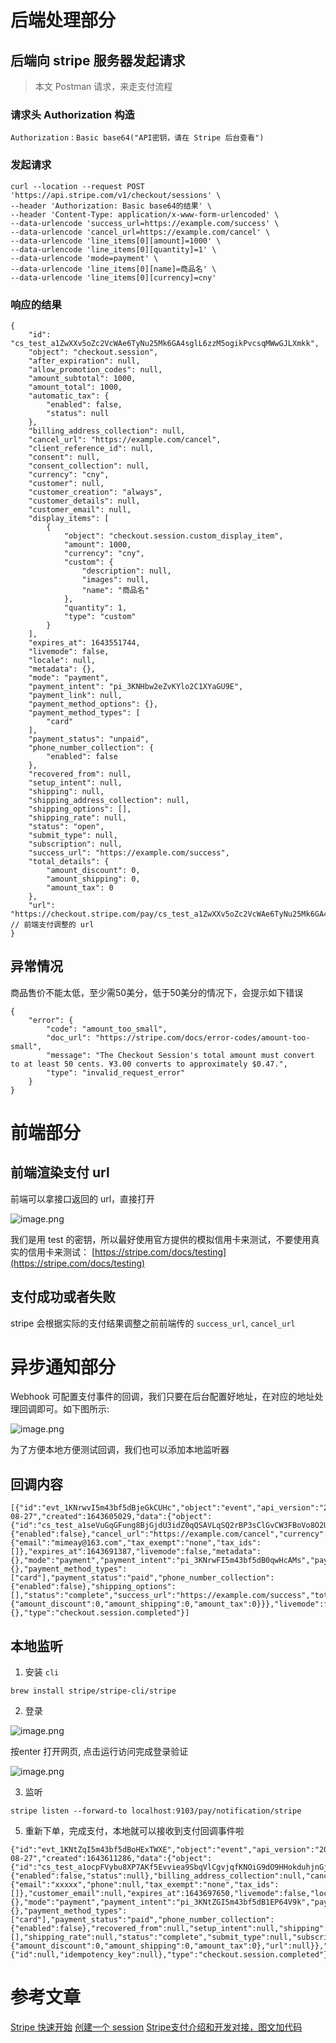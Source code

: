 # 后端处理部分

##  后端向 stripe 服务器发起请求
> 本文 Postman 请求，来走支付流程

### 请求头 Authorization 构造
 `Authorization` : `Basic base64("API密钥，请在 Stripe 后台查看")`

### 发起请求
```
curl --location --request POST 'https://api.stripe.com/v1/checkout/sessions' \
--header 'Authorization: Basic base64的结果' \
--header 'Content-Type: application/x-www-form-urlencoded' \
--data-urlencode 'success_url=https://example.com/success' \
--data-urlencode 'cancel_url=https://example.com/cancel' \
--data-urlencode 'line_items[0][amount]=1000' \
--data-urlencode 'line_items[0][quantity]=1' \
--data-urlencode 'mode=payment' \
--data-urlencode 'line_items[0][name]=商品名' \
--data-urlencode 'line_items[0][currency]=cny'
```
###  响应的结果
```
{
    "id": "cs_test_a1ZwXXv5oZc2VcWAe6TyNu25Mk6GA4sglL6zzM5ogikPvcsqMWwGJLXmkk",
    "object": "checkout.session",
    "after_expiration": null,
    "allow_promotion_codes": null,
    "amount_subtotal": 1000,
    "amount_total": 1000,
    "automatic_tax": {
        "enabled": false,
        "status": null
    },
    "billing_address_collection": null,
    "cancel_url": "https://example.com/cancel",
    "client_reference_id": null,
    "consent": null,
    "consent_collection": null,
    "currency": "cny",
    "customer": null,
    "customer_creation": "always",
    "customer_details": null,
    "customer_email": null,
    "display_items": [
        {
            "object": "checkout.session.custom_display_item",
            "amount": 1000,
            "currency": "cny",
            "custom": {
                "description": null,
                "images": null,
                "name": "商品名"
            },
            "quantity": 1,
            "type": "custom"
        }
    ],
    "expires_at": 1643551744,
    "livemode": false,
    "locale": null,
    "metadata": {},
    "mode": "payment",
    "payment_intent": "pi_3KNHbw2eZvKYlo2C1XYaGU9E",
    "payment_link": null,
    "payment_method_options": {},
    "payment_method_types": [
        "card"
    ],
    "payment_status": "unpaid",
    "phone_number_collection": {
        "enabled": false
    },
    "recovered_from": null,
    "setup_intent": null,
    "shipping": null,
    "shipping_address_collection": null,
    "shipping_options": [],
    "shipping_rate": null,
    "status": "open",
    "submit_type": null,
    "subscription": null,
    "success_url": "https://example.com/success",
    "total_details": {
        "amount_discount": 0,
        "amount_shipping": 0,
        "amount_tax": 0
    },
    "url": "https://checkout.stripe.com/pay/cs_test_a1ZwXXv5oZc2VcWAe6TyNu25Mk6GA4sglL6zzM5ogikPvcsqMWwGJLXmkk#fidkdWxOYHwnPyd1blpxYHZxWlFcampIVGRwc2FAQXQwMUtsUXVtTDJvfScpJ2N3amhWYHdzYHcnP3F3cGApJ2lkfGpwcVF8dWAnPyd2bGtiaWBabHFgaCcpJ2BrZGdpYFVpZGZgbWppYWB3dic%2FcXdwYHgl" // 前端支付调整的 url
}
```
## 异常情况
商品售价不能太低，至少需50美分，低于50美分的情况下，会提示如下错误
```
{
    "error": {
        "code": "amount_too_small",
        "doc_url": "https://stripe.com/docs/error-codes/amount-too-small",
        "message": "The Checkout Session's total amount must convert to at least 50 cents. ¥3.00 converts to approximately $0.47.",
        "type": "invalid_request_error"
    }
}
```

# 前端部分
## 前端渲染支付 url
前端可以拿接口返回的 url，直接打开

![image.png](https://s3.bmp.ovh/imgs/2022/02/3a3d80e178eeda5e.png)

我们是用 test 的密钥，所以最好使用官方提供的模拟信用卡来测试，不要使用真实的信用卡来测试： [https://stripe.com/docs/testing](https://stripe.com/docs/testing)

## 支付成功或者失败
stripe 会根据实际的支付结果调整之前前端传的 `success_url`, `cancel_url`

# 异步通知部分
Webhook 可配置支付事件的回调，我们只要在后台配置好地址，在对应的地址处理回调即可。如下图所示:

![image.png](https://s3.bmp.ovh/imgs/2022/02/a2d9941304d7b794.png)

为了方便本地方便测试回调，我们也可以添加本地监听器

## 回调内容
```
[{"id":"evt_1KNrwvI5m43bf5dBjeGkCUHc","object":"event","api_version":"2020-08-27","created":1643605029,"data":{"object":{"id":"cs_test_a1seVuGqGFung8BjGjdU3idZ0qQSAVLqSQ2rBP3sClGvCW3FBoVo8O2UvX","object":"checkout.session","amount_subtotal":1000,"amount_total":1000,"automatic_tax":{"enabled":false},"cancel_url":"https://example.com/cancel","currency":"cny","customer":"cus_L3zwiaUziu3CC2","customer_creation":"always","customer_details":{"email":"mimeay@163.com","tax_exempt":"none","tax_ids":[]},"expires_at":1643691387,"livemode":false,"metadata":{},"mode":"payment","payment_intent":"pi_3KNrwFI5m43bf5dB0qwHcAMs","payment_method_options":{},"payment_method_types":["card"],"payment_status":"paid","phone_number_collection":{"enabled":false},"shipping_options":[],"status":"complete","success_url":"https://example.com/success","total_details":{"amount_discount":0,"amount_shipping":0,"amount_tax":0}}},"livemode":false,"pending_webhooks":2,"request":{},"type":"checkout.session.completed"}]
```
## 本地监听
1. 安装 `cli`
```
brew install stripe/stripe-cli/stripe
```
2. 登录

![image.png](https://s3.bmp.ovh/imgs/2022/02/fddef858a638f8c4.png)

按enter 打开网页, 点击运行访问完成登录验证

![image.png](https://s3.bmp.ovh/imgs/2022/02/e04d9991a6844434.png)


3. 监听

```
stripe listen --forward-to localhost:9103/pay/notification/stripe
```

5. 重新下单，完成支付，本地就可以接收到支付回调事件啦
```
{"id":"evt_1KNtZqI5m43bf5dBoHExTWXE","object":"event","api_version":"2020-08-27","created":1643611286,"data":{"object":{"id":"cs_test_a1ocpFVybu8XP7AKf5Evviea9SbqVlCgvjqfKNOiG9dO9HHokduhjnGj7g","object":"checkout.session","after_expiration":null,"allow_promotion_codes":null,"amount_subtotal":1000,"amount_total":1000,"automatic_tax":{"enabled":false,"status":null},"billing_address_collection":null,"cancel_url":"https://example.com/cancel","client_reference_id":null,"consent":null,"consent_collection":null,"currency":"cny","customer":"cus_L41dtiSBXFhtHB","customer_creation":"always","customer_details":{"email":"xxxxx","phone":null,"tax_exempt":"none","tax_ids":[]},"customer_email":null,"expires_at":1643697650,"livemode":false,"locale":null,"metadata":{},"mode":"payment","payment_intent":"pi_3KNtZGI5m43bf5dB1EP64V9k","payment_link":null,"payment_method_options":{},"payment_method_types":["card"],"payment_status":"paid","phone_number_collection":{"enabled":false},"recovered_from":null,"setup_intent":null,"shipping":null,"shipping_address_collection":null,"shipping_options":[],"shipping_rate":null,"status":"complete","submit_type":null,"subscription":null,"success_url":"https://example.com/success","total_details":{"amount_discount":0,"amount_shipping":0,"amount_tax":0},"url":null}},"livemode":false,"pending_webhooks":3,"request":{"id":null,"idempotency_key":null},"type":"checkout.session.completed"}
```
# 参考文章
[Stripe 快速开始](https://stripe.com/docs/payments/quickstart)
[创建一个 session](https://stripe.com/docs/api/checkout/sessions/create)
[Stripe支付介绍和开发对接，图文加代码
](https://ityouzi.com/archives/stripe-pay-code.html)